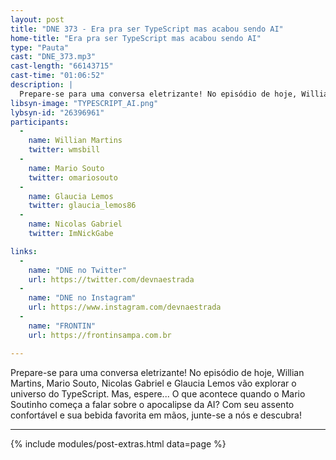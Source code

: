 ```yaml
---
layout: post
title: "DNE 373 - Era pra ser TypeScript mas acabou sendo AI"
home-title: "Era pra ser TypeScript mas acabou sendo AI"
type: "Pauta"
cast: "DNE_373.mp3"
cast-length: "66143715"
cast-time: "01:06:52"
description: | 
  Prepare-se para uma conversa eletrizante! No episódio de hoje, Willian Martins, Mario Souto, Nicolas Gabriel e Glaucia Lemos vão explorar o universo do TypeScript. Mas, espere... O que acontece quando o Mario Soutinho começa a falar sobre o apocalipse da AI? Com seu assento confortável e sua bebida favorita em mãos, junte-se a nós e descubra! 
libsyn-image: "TYPESCRIPT_AI.png"
lybsyn-id: "26396961"
participants:
  -
    name: Willian Martins
    twitter: wmsbill
  -
    name: Mario Souto
    twitter: omariosouto
  -
    name: Glaucia Lemos
    twitter: glaucia_lemos86
  -
    name: Nicolas Gabriel
    twitter: ImNickGabe

links:
  -
    name: "DNE no Twitter"
    url: https://twitter.com/devnaestrada
  -
    name: "DNE no Instagram"
    url: https://www.instagram.com/devnaestrada
  -
    name: "FRONTIN"
    url: https://frontinsampa.com.br

---
```


Prepare-se para uma conversa eletrizante! No episódio de hoje, Willian Martins, Mario Souto, Nicolas Gabriel e Glaucia Lemos vão explorar o universo do TypeScript. Mas, espere... O que acontece quando o Mario Soutinho começa a falar sobre o apocalipse da AI? Com seu assento confortável e sua bebida favorita em mãos, junte-se a nós e descubra!

---

{% include modules/post-extras.html data=page %}
